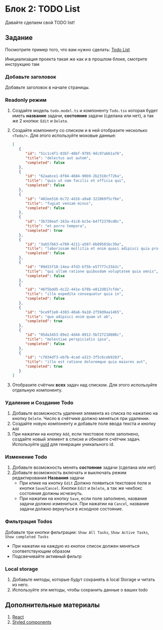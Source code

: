 # Блок 2: TODO List

Давайте сделаем свой TODO list!

## Задание

Посмотрите пример того, что вам нужно сделать: [Todo List](https://todont.zachmanson.com/)

Инициализация проекта такая же как и в прошлом блоке, смотрите инструкцию там

### Добавьте заголовок

Добавьте заголовок в начале страницы.

### Readonly режим

1. Создайте модель `todo.model.ts` и компоненту `Todo.tsx` которая будет иметь **название** задачи, **состояние**  задачи (сделана или нет), а так же 2 кнопки: `Edit` и `Delete`.
2. Создайте компоненту со списком и в ней отобразите несколько `<Todo/>`. Для этого используйте моковые данные:

   ```json
   [
      {
         "id": "51c1c4f1-03bf-48bf-9705-9dc97ab61a76",
         "title": "delectus aut autem",
         "completed": false
      },
      {
         "id": "62aabce1-8f84-4684-90b9-2b2310cf726a",
         "title": "quis ut nam facilis et officia qui",
         "completed": false
      },
      {
         "id": "402ee516-6c72-4d16-a9a8-322069f5cf6e",
         "title": "fugiat veniam minus",
         "completed": false
      },
      {
         "id": "3b720eaf-163a-41c8-bc5e-b47f2370cd0c",
         "title": "et porro tempora",
         "completed": true
      },
      {
         "id": "3ab57b63-e789-4211-a507-6b89501bc39a",
         "title": "laboriosam mollitia et enim quasi adipisci quia provident illum",
         "completed": false
      },
      {
         "id": "09d15f18-14ea-4fd3-b75b-e57777c25b3c",
         "title": "qui ullam ratione quibusdam voluptatem quia omnis",
         "completed": false
      },
      {
         "id": "46f5bdd5-dc22-441e-b78b-e812d817cfde",
         "title": "illo expedita consequatur quia in",
         "completed": false
      },
      {
         "id": "bce9f1e0-4383-40a6-9a10-2f59d9aa1465",
         "title": "quo adipisci enim quam ut ab",
         "completed": true
      },
      {
         "id": "05da3453-89e2-4d44-8912-5b727218808c",
         "title": "molestiae perspiciatis ipsa",
         "completed": false
      },
      {
         "id": "c7034df3-eb7b-4cad-a323-3f5c6ceb9283",
         "title": "illo est ratione doloremque quia maiores aut",
         "completed": true
      }
   ]
   ```

3. Отобразите счётчик **всех** задач над списком. Для этого используйте отдельную компоненту.

### Удаление и Создание Todo

1. Добавьте возможность удаления элемента из списка по нажатию на кнопку `Delete`. Число в счётчике должно меняться при удалении.
2. Создайте новую компоненту и добавьте поле ввода текста и кнопку `Add`
3. При нажатии на кнопку `Add`, если текстовое поле заполнено, создайте новый элемент в списке и обновите счётчик задач. Используйте [uuid](https://www.npmjs.com/package/uuid) для генерации уникального id.

### Изменение Todo

1. Добавьте возможность менять **состояние** задачи (сделана или нет)
2. Добавьте возможность включать и выключать режим редактирования **Названия** задачи
    - При клике на кнопку `Edit` Должно появиться текстовое поле и кнопки `Save`/`Cancel`. Кнопки `Edit` и `Delete`, а так же чекбокс состояния должны исчезнуть.
    - При нажатии на кнопку `Save`, если поле заполнено, название задачи должно измениться. При нажатии на `Cancel`, название задачи должно вернуться в исходное состояние.

### Фильтрация Todos

Добавьте три кнопки фильтрации: `Show All Tasks`, `Show Active Tasks`, `Show completed Tasks`

- При нажатии на каждую из кнопок список должен меняться соответствующим образом
- Подсвечивайте активный фильтр

### Local storage

1. Добавьте методы, которые будут сохранять в local Storage и читать из него.
2. Используйте эти методы, чтобы сохранить данные о ваших todo

## Дополнительные материалы

1. [React](https://ru.reactjs.org/)
2. [Styled components](https://habr.com/ru/post/591381/)

